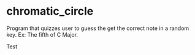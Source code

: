 # chromatic_circle
Program that quizzes user to guess the get the correct note in a random key. Ex: The fifth of C Major.

Test
